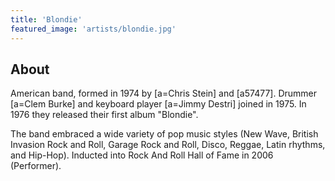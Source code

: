 ```yaml
---
title: 'Blondie'
featured_image: 'artists/blondie.jpg'
---
```


## About

American band, formed in 1974 by [a=Chris Stein] and [a57477]. Drummer [a=Clem Burke] and keyboard player [a=Jimmy Destri] joined in 1975. In 1976 they released their first album "Blondie".

The band embraced a wide variety of pop music styles (New Wave, British Invasion Rock and Roll, Garage Rock and Roll, Disco, Reggae, Latin rhythms, and Hip-Hop). Inducted into Rock And Roll Hall of Fame in 2006 (Performer).
